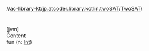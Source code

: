//[ac-library-kt](../../index.md)/[jp.atcoder.library.kotlin.twoSAT](../index.md)/[TwoSAT](index.md)/[<init>](-init-.md)



# <init>  
[jvm]  
Content  
fun [<init>](-init-.md)(n: [Int](https://kotlinlang.org/api/latest/jvm/stdlib/kotlin/-int/index.html))  



